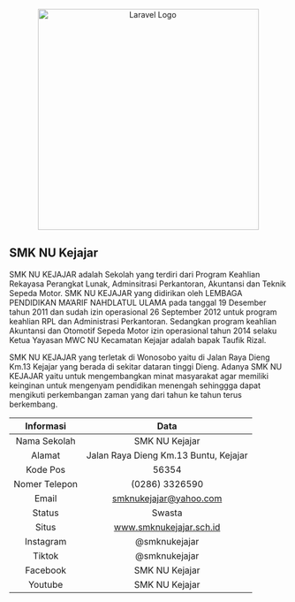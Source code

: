 <p align="center"><a href="https://smknukejajar.sch.id/" target="_blank"><img src="https://raw.githubusercontent.com/laravel/art/master/logo-lockup/5%20SVG/2%20CMYK/1%20Full%20Color/laravel-logolockup-cmyk-red.svg" width="400" alt="Laravel Logo"></a></p>

## SMK NU Kejajar

SMK NU KEJAJAR adalah Sekolah yang terdiri dari Program Keahlian Rekayasa Perangkat Lunak, Adminsitrasi Perkantoran, Akuntansi dan Teknik Sepeda Motor. SMK NU KEJAJAR yang didirikan oleh LEMBAGA PENDIDIKAN MA’ARIF NAHDLATUL ULAMA pada  tanggal 19 Desember tahun 2011 dan sudah izin operasional 26 September 2012 untuk program keahlian RPL dan Administrasi Perkantoran. Sedangkan program keahlian Akuntansi dan Otomotif Sepeda Motor izin operasional tahun 2014 selaku Ketua Yayasan MWC NU Kecamatan Kejajar adalah bapak Taufik Rizal.

SMK NU KEJAJAR yang terletak di Wonosobo yaitu di Jalan Raya Dieng Km.13 Kejajar yang berada di sekitar dataran tinggi Dieng. Adanya SMK NU KEJAJAR yaitu untuk mengembangkan minat masyarakat agar memiliki keinginan untuk mengenyam pendidikan menengah sehinggga dapat mengikuti perkembangan zaman yang dari tahun ke tahun terus berkembang.

| Informasi       | Data                                  |
| :-------------: |:-------------------------------------:|
| Nama Sekolah    | SMK NU Kejajar                        |
| Alamat          | Jalan Raya Dieng Km.13 Buntu, Kejajar |
| Kode Pos        | 56354                                 |
| Nomer Telepon   | (0286) 3326590                        |
| Email           | smknukejajar@yahoo.com                |
| Status          | Swasta                                |
| Situs           | www.smknukejajar.sch.id               |
| Instagram       | @smknukejajar                         |
| Tiktok          | @smknukejajar                         |
| Facebook        | SMK NU Kejajar                        |
| Youtube         | SMK NU Kejajar                        |
